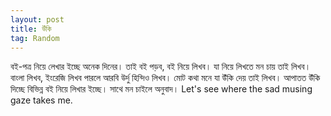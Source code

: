 ```yaml
---
layout: post
title: উঁকি
tag: Random
---
```


বই-পত্র নিয়ে লেখার ইচ্ছে অনেক দিনের। তাই বই পড়ব, বই নিয়ে লিখব। যা নিয়ে লিখতে মন চায় তাই লিখব। বাংলা লিখব, ইংরেজি লিখব পারলে আরবি উর্দু হিন্দিও লিখব। মোট কথা মনে যা উঁকি দেয় তাই লিখব। আপাতত উঁকি দিচ্ছে বিভিন্ন বই নিয়ে লিখার ইচ্ছে। সাথে মন চাইলে অনুবাদ। Let's see where the sad musing gaze takes me.
